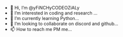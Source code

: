 - 👋 Hi, I’m @yFiNCHyCODEOZiALy
- 👀 I’m interested in coding and research ...
- 🌱 I’m currently learning Python...
- 💞️ I’m looking to collaborate on discord and github...
- 📫 How to reach me PM me...
